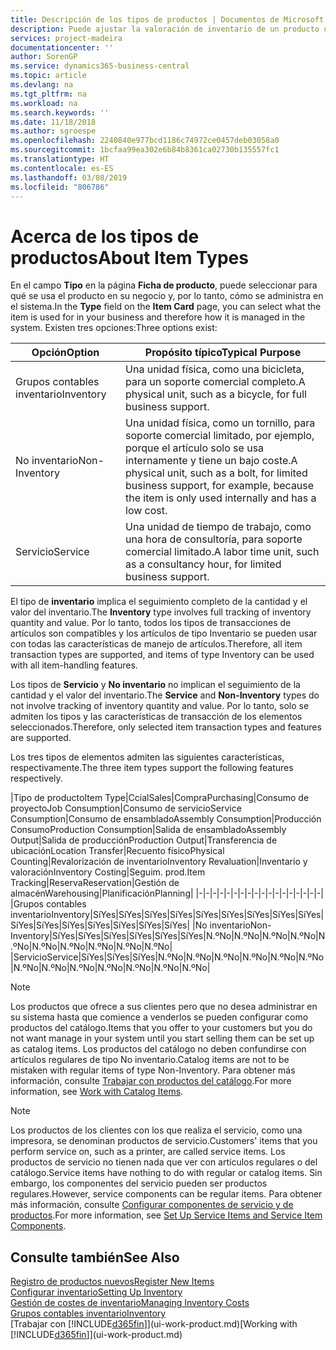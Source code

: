 ```yaml
---
title: Descripción de los tipos de productos | Documentos de Microsoft
description: Puede ajustar la valoración de inventario de un producto utilizando los métodos de costes FIFO o Promedio, por ejemplo, cuando los costes de producto cambien por motivos distintos de las transacciones.
services: project-madeira
documentationcenter: ''
author: SorenGP
ms.service: dynamics365-business-central
ms.topic: article
ms.devlang: na
ms.tgt_pltfrm: na
ms.workload: na
ms.search.keywords: ''
ms.date: 11/18/2018
ms.author: sgroespe
ms.openlocfilehash: 2240840e977bcd1186c74972ce0457deb03058a0
ms.sourcegitcommit: 1bcfaa99ea302e6b84b8361ca02730b135557fc1
ms.translationtype: HT
ms.contentlocale: es-ES
ms.lasthandoff: 03/08/2019
ms.locfileid: "806786"
---
```

# <a name="about-item-types"></a><span data-ttu-id="1759d-103">Acerca de los tipos de productos</span><span class="sxs-lookup"><span data-stu-id="1759d-103">About Item Types</span></span>
<span data-ttu-id="1759d-104">En el campo **Tipo** en la página **Ficha de producto**, puede seleccionar para qué se usa el producto en su negocio y, por lo tanto, cómo se administra en el sistema.</span><span class="sxs-lookup"><span data-stu-id="1759d-104">In the **Type** field on the **Item Card** page, you can select what the item is used for in your business and therefore how it is managed in the system.</span></span> <span data-ttu-id="1759d-105">Existen tres opciones:</span><span class="sxs-lookup"><span data-stu-id="1759d-105">Three options exist:</span></span>

|<span data-ttu-id="1759d-106">Opción</span><span class="sxs-lookup"><span data-stu-id="1759d-106">Option</span></span>|<span data-ttu-id="1759d-107">Propósito típico</span><span class="sxs-lookup"><span data-stu-id="1759d-107">Typical Purpose</span></span>|
|------|-----------|
|<span data-ttu-id="1759d-108">Grupos contables inventario</span><span class="sxs-lookup"><span data-stu-id="1759d-108">Inventory</span></span>|<span data-ttu-id="1759d-109">Una unidad física, como una bicicleta, para un soporte comercial completo.</span><span class="sxs-lookup"><span data-stu-id="1759d-109">A physical unit, such as a bicycle, for full business support.</span></span>|
|<span data-ttu-id="1759d-110">No inventario</span><span class="sxs-lookup"><span data-stu-id="1759d-110">Non-Inventory</span></span>|<span data-ttu-id="1759d-111">Una unidad física, como un tornillo, para soporte comercial limitado, por ejemplo, porque el artículo solo se usa internamente y tiene un bajo coste.</span><span class="sxs-lookup"><span data-stu-id="1759d-111">A physical unit, such as a bolt, for limited business support, for example, because the item is only used internally and has a low cost.</span></span>|
|<span data-ttu-id="1759d-112">Servicio</span><span class="sxs-lookup"><span data-stu-id="1759d-112">Service</span></span>|<span data-ttu-id="1759d-113">Una unidad de tiempo de trabajo, como una hora de consultoría, para soporte comercial limitado.</span><span class="sxs-lookup"><span data-stu-id="1759d-113">A labor time unit, such as a consultancy hour, for limited business support.</span></span>|

<span data-ttu-id="1759d-114">El tipo de **inventario** implica el seguimiento completo de la cantidad y el valor del inventario.</span><span class="sxs-lookup"><span data-stu-id="1759d-114">The **Inventory** type involves full tracking of inventory quantity and value.</span></span> <span data-ttu-id="1759d-115">Por lo tanto, todos los tipos de transacciones de artículos son compatibles y los artículos de tipo Inventario se pueden usar con todas las características de manejo de artículos.</span><span class="sxs-lookup"><span data-stu-id="1759d-115">Therefore, all item transaction types are supported, and items of type Inventory can be used with all item-handling features.</span></span>

<span data-ttu-id="1759d-116">Los tipos de **Servicio** y **No inventario** no implican el seguimiento de la cantidad y el valor del inventario.</span><span class="sxs-lookup"><span data-stu-id="1759d-116">The **Service** and **Non-Inventory** types do not involve tracking of inventory quantity and value.</span></span> <span data-ttu-id="1759d-117">Por lo tanto, solo se admiten los tipos y las características de transacción de los elementos seleccionados.</span><span class="sxs-lookup"><span data-stu-id="1759d-117">Therefore, only selected item transaction types and features are supported.</span></span>

<span data-ttu-id="1759d-118">Los tres tipos de elementos admiten las siguientes características, respectivamente.</span><span class="sxs-lookup"><span data-stu-id="1759d-118">The three item types support the following features respectively.</span></span>

|<span data-ttu-id="1759d-119">Tipo de producto</span><span class="sxs-lookup"><span data-stu-id="1759d-119">Item Type</span></span>|<span data-ttu-id="1759d-120">Ccial</span><span class="sxs-lookup"><span data-stu-id="1759d-120">Sales</span></span>|<span data-ttu-id="1759d-121">Compra</span><span class="sxs-lookup"><span data-stu-id="1759d-121">Purchasing</span></span>|<span data-ttu-id="1759d-122">Consumo de proyecto</span><span class="sxs-lookup"><span data-stu-id="1759d-122">Job Consumption</span></span>|<span data-ttu-id="1759d-123">Consumo de servicio</span><span class="sxs-lookup"><span data-stu-id="1759d-123">Service Consumption</span></span>|<span data-ttu-id="1759d-124">Consumo de ensamblado</span><span class="sxs-lookup"><span data-stu-id="1759d-124">Assembly Consumption</span></span>|<span data-ttu-id="1759d-125">Producción Consumo</span><span class="sxs-lookup"><span data-stu-id="1759d-125">Production Consumption</span></span>|<span data-ttu-id="1759d-126">Salida de ensamblado</span><span class="sxs-lookup"><span data-stu-id="1759d-126">Assembly Output</span></span>|<span data-ttu-id="1759d-127">Salida de producción</span><span class="sxs-lookup"><span data-stu-id="1759d-127">Production Output</span></span>|<span data-ttu-id="1759d-128">Transferencia de ubicación</span><span class="sxs-lookup"><span data-stu-id="1759d-128">Location Transfer</span></span>|<span data-ttu-id="1759d-129">Recuento físico</span><span class="sxs-lookup"><span data-stu-id="1759d-129">Physical Counting</span></span>|<span data-ttu-id="1759d-130">Revalorización de inventario</span><span class="sxs-lookup"><span data-stu-id="1759d-130">Inventory Revaluation</span></span>|<span data-ttu-id="1759d-131">Inventario y valoración</span><span class="sxs-lookup"><span data-stu-id="1759d-131">Inventory Costing</span></span>|<span data-ttu-id="1759d-132">Seguim. prod.</span><span class="sxs-lookup"><span data-stu-id="1759d-132">Item Tracking</span></span>|<span data-ttu-id="1759d-133">Reserva</span><span class="sxs-lookup"><span data-stu-id="1759d-133">Reservation</span></span>|<span data-ttu-id="1759d-134">Gestión de almacén</span><span class="sxs-lookup"><span data-stu-id="1759d-134">Warehousing</span></span>|<span data-ttu-id="1759d-135">Planificación</span><span class="sxs-lookup"><span data-stu-id="1759d-135">Planning</span></span>|
|-|-|-|-|-|-|-|-|-|-|-|-|-|-|-|-|-|-|
|<span data-ttu-id="1759d-136">Grupos contables inventario</span><span class="sxs-lookup"><span data-stu-id="1759d-136">Inventory</span></span>|<span data-ttu-id="1759d-137">Sí</span><span class="sxs-lookup"><span data-stu-id="1759d-137">Yes</span></span>|<span data-ttu-id="1759d-138">Sí</span><span class="sxs-lookup"><span data-stu-id="1759d-138">Yes</span></span>|<span data-ttu-id="1759d-139">Sí</span><span class="sxs-lookup"><span data-stu-id="1759d-139">Yes</span></span>|<span data-ttu-id="1759d-140">Sí</span><span class="sxs-lookup"><span data-stu-id="1759d-140">Yes</span></span>|<span data-ttu-id="1759d-141">Sí</span><span class="sxs-lookup"><span data-stu-id="1759d-141">Yes</span></span>|<span data-ttu-id="1759d-142">Sí</span><span class="sxs-lookup"><span data-stu-id="1759d-142">Yes</span></span>|<span data-ttu-id="1759d-143">Sí</span><span class="sxs-lookup"><span data-stu-id="1759d-143">Yes</span></span>|<span data-ttu-id="1759d-144">Sí</span><span class="sxs-lookup"><span data-stu-id="1759d-144">Yes</span></span>|<span data-ttu-id="1759d-145">Sí</span><span class="sxs-lookup"><span data-stu-id="1759d-145">Yes</span></span>|<span data-ttu-id="1759d-146">Sí</span><span class="sxs-lookup"><span data-stu-id="1759d-146">Yes</span></span>|<span data-ttu-id="1759d-147">Sí</span><span class="sxs-lookup"><span data-stu-id="1759d-147">Yes</span></span>|<span data-ttu-id="1759d-148">Sí</span><span class="sxs-lookup"><span data-stu-id="1759d-148">Yes</span></span>|<span data-ttu-id="1759d-149">Sí</span><span class="sxs-lookup"><span data-stu-id="1759d-149">Yes</span></span>|<span data-ttu-id="1759d-150">Sí</span><span class="sxs-lookup"><span data-stu-id="1759d-150">Yes</span></span>|<span data-ttu-id="1759d-151">Sí</span><span class="sxs-lookup"><span data-stu-id="1759d-151">Yes</span></span>|<span data-ttu-id="1759d-152">Sí</span><span class="sxs-lookup"><span data-stu-id="1759d-152">Yes</span></span>|
|<span data-ttu-id="1759d-153">No inventario</span><span class="sxs-lookup"><span data-stu-id="1759d-153">Non-Inventory</span></span>|<span data-ttu-id="1759d-154">Sí</span><span class="sxs-lookup"><span data-stu-id="1759d-154">Yes</span></span>|<span data-ttu-id="1759d-155">Sí</span><span class="sxs-lookup"><span data-stu-id="1759d-155">Yes</span></span>|<span data-ttu-id="1759d-156">Sí</span><span class="sxs-lookup"><span data-stu-id="1759d-156">Yes</span></span>|<span data-ttu-id="1759d-157">Sí</span><span class="sxs-lookup"><span data-stu-id="1759d-157">Yes</span></span>|<span data-ttu-id="1759d-158">Sí</span><span class="sxs-lookup"><span data-stu-id="1759d-158">Yes</span></span>|<span data-ttu-id="1759d-159">Sí</span><span class="sxs-lookup"><span data-stu-id="1759d-159">Yes</span></span>|<span data-ttu-id="1759d-160">N.º</span><span class="sxs-lookup"><span data-stu-id="1759d-160">No</span></span>|<span data-ttu-id="1759d-161">N.º</span><span class="sxs-lookup"><span data-stu-id="1759d-161">No</span></span>|<span data-ttu-id="1759d-162">N.º</span><span class="sxs-lookup"><span data-stu-id="1759d-162">No</span></span>|<span data-ttu-id="1759d-163">N.º</span><span class="sxs-lookup"><span data-stu-id="1759d-163">No</span></span>|<span data-ttu-id="1759d-164">N.º</span><span class="sxs-lookup"><span data-stu-id="1759d-164">No</span></span>|<span data-ttu-id="1759d-165">N.º</span><span class="sxs-lookup"><span data-stu-id="1759d-165">No</span></span>|<span data-ttu-id="1759d-166">N.º</span><span class="sxs-lookup"><span data-stu-id="1759d-166">No</span></span>|<span data-ttu-id="1759d-167">N.º</span><span class="sxs-lookup"><span data-stu-id="1759d-167">No</span></span>|<span data-ttu-id="1759d-168">N.º</span><span class="sxs-lookup"><span data-stu-id="1759d-168">No</span></span>|<span data-ttu-id="1759d-169">N.º</span><span class="sxs-lookup"><span data-stu-id="1759d-169">No</span></span>|
|<span data-ttu-id="1759d-170">Servicio</span><span class="sxs-lookup"><span data-stu-id="1759d-170">Service</span></span>|<span data-ttu-id="1759d-171">Sí</span><span class="sxs-lookup"><span data-stu-id="1759d-171">Yes</span></span>|<span data-ttu-id="1759d-172">Sí</span><span class="sxs-lookup"><span data-stu-id="1759d-172">Yes</span></span>|<span data-ttu-id="1759d-173">Sí</span><span class="sxs-lookup"><span data-stu-id="1759d-173">Yes</span></span>|<span data-ttu-id="1759d-174">N.º</span><span class="sxs-lookup"><span data-stu-id="1759d-174">No</span></span>|<span data-ttu-id="1759d-175">N.º</span><span class="sxs-lookup"><span data-stu-id="1759d-175">No</span></span>|<span data-ttu-id="1759d-176">N.º</span><span class="sxs-lookup"><span data-stu-id="1759d-176">No</span></span>|<span data-ttu-id="1759d-177">N.º</span><span class="sxs-lookup"><span data-stu-id="1759d-177">No</span></span>|<span data-ttu-id="1759d-178">N.º</span><span class="sxs-lookup"><span data-stu-id="1759d-178">No</span></span>|<span data-ttu-id="1759d-179">N.º</span><span class="sxs-lookup"><span data-stu-id="1759d-179">No</span></span>|<span data-ttu-id="1759d-180">N.º</span><span class="sxs-lookup"><span data-stu-id="1759d-180">No</span></span>|<span data-ttu-id="1759d-181">N.º</span><span class="sxs-lookup"><span data-stu-id="1759d-181">No</span></span>|<span data-ttu-id="1759d-182">N.º</span><span class="sxs-lookup"><span data-stu-id="1759d-182">No</span></span>|<span data-ttu-id="1759d-183">N.º</span><span class="sxs-lookup"><span data-stu-id="1759d-183">No</span></span>|<span data-ttu-id="1759d-184">N.º</span><span class="sxs-lookup"><span data-stu-id="1759d-184">No</span></span>|<span data-ttu-id="1759d-185">N.º</span><span class="sxs-lookup"><span data-stu-id="1759d-185">No</span></span>|<span data-ttu-id="1759d-186">N.º</span><span class="sxs-lookup"><span data-stu-id="1759d-186">No</span></span>|

> [!NOTE]
> <span data-ttu-id="1759d-187">Los productos que ofrece a sus clientes pero que no desea administrar en su sistema hasta que comience a venderlos se pueden configurar como productos del catálogo.</span><span class="sxs-lookup"><span data-stu-id="1759d-187">Items that you offer to your customers but you do not want manage in your system until you start selling them can be set up as catalog items.</span></span> <span data-ttu-id="1759d-188">Los productos del catálogo no deben confundirse con artículos regulares de tipo No inventario.</span><span class="sxs-lookup"><span data-stu-id="1759d-188">Catalog items are not to be mistaken with regular items of type Non-Inventory.</span></span> <span data-ttu-id="1759d-189">Para obtener más información, consulte [Trabajar con productos del catálogo](inventory-how-work-nonstock-items.md).</span><span class="sxs-lookup"><span data-stu-id="1759d-189">For more information, see [Work with Catalog Items](inventory-how-work-nonstock-items.md).</span></span>

> [!NOTE]
> <span data-ttu-id="1759d-190">Los productos de los clientes con los que realiza el servicio, como una impresora, se denominan productos de servicio.</span><span class="sxs-lookup"><span data-stu-id="1759d-190">Customers' items that you perform service on, such as a printer, are called service items.</span></span> <span data-ttu-id="1759d-191">Los productos de servicio no tienen nada que ver con artículos regulares o del catálogo.</span><span class="sxs-lookup"><span data-stu-id="1759d-191">Service items have nothing to do with regular or catalog items.</span></span> <span data-ttu-id="1759d-192">Sin embargo, los componentes del servicio pueden ser productos regulares.</span><span class="sxs-lookup"><span data-stu-id="1759d-192">However, service components can be regular items.</span></span> <span data-ttu-id="1759d-193">Para obtener más información, consulte [Configurar componentes de servicio y de productos](service-how-setup-service-items.md).</span><span class="sxs-lookup"><span data-stu-id="1759d-193">For more information, see [Set Up Service Items and Service Item Components](service-how-setup-service-items.md).</span></span>

## <a name="see-also"></a><span data-ttu-id="1759d-194">Consulte también</span><span class="sxs-lookup"><span data-stu-id="1759d-194">See Also</span></span>
[<span data-ttu-id="1759d-195">Registro de productos nuevos</span><span class="sxs-lookup"><span data-stu-id="1759d-195">Register New Items</span></span>](inventory-how-register-new-items.md)  
[<span data-ttu-id="1759d-196">Configurar inventario</span><span class="sxs-lookup"><span data-stu-id="1759d-196">Setting Up Inventory</span></span>](inventory-setup-inventory.md)  
[<span data-ttu-id="1759d-197">Gestión de costes de inventario</span><span class="sxs-lookup"><span data-stu-id="1759d-197">Managing Inventory Costs</span></span>](finance-manage-inventory-costs.md)  
[<span data-ttu-id="1759d-198">Grupos contables inventario</span><span class="sxs-lookup"><span data-stu-id="1759d-198">Inventory</span></span>](inventory-manage-inventory.md)  
<span data-ttu-id="1759d-199">[Trabajar con [!INCLUDE[d365fin](includes/d365fin_md.md)]](ui-work-product.md)</span><span class="sxs-lookup"><span data-stu-id="1759d-199">[Working with [!INCLUDE[d365fin](includes/d365fin_md.md)]](ui-work-product.md)</span></span>
